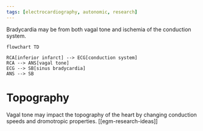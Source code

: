 ```yaml
---
tags: [electrocardiography, autonomic, research]
---
```


Bradycardia may be from both vagal tone and ischemia of the conduction system. 

```mermaid
flowchart TD

RCA[inferior infarct] --> ECG[conduction system]
RCA --> ANS[vagal tone]
ECG --> SB[sinus bradycardia]
ANS --> SB
```

# Topography

Vagal tone may impact the topography of the heart by changing conduction speeds and dromotropic properties. [[egm-research-ideas]]

